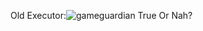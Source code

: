 Old Executor:![gameguardian](https://user-images.githubusercontent.com/118421301/208659540-898e9170-388c-429d-b9bd-40e5564bf36a.png)
True Or Nah?
